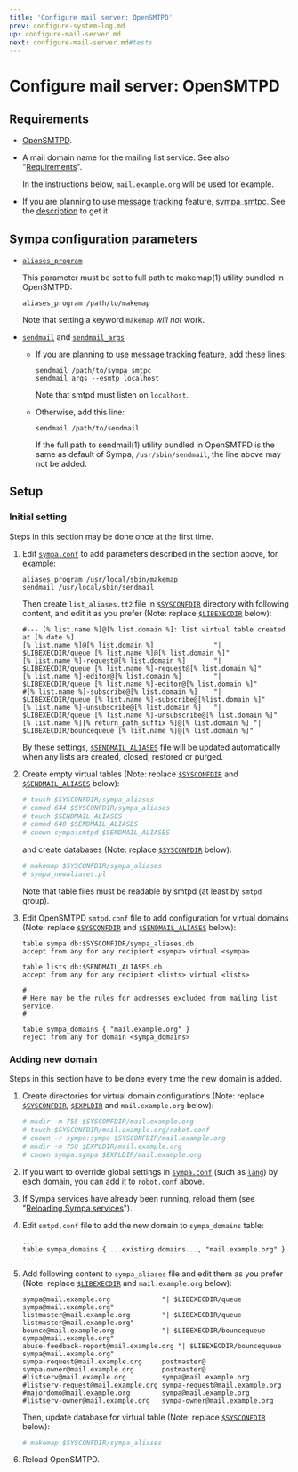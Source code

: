 ```yaml
---
title: 'Configure mail server: OpenSMTPD'
prev: configure-system-log.md
up: configure-mail-server.md
next: configure-mail-server.md#tests
---
```


Configure mail server: OpenSMTPD
================================

Requirements
------------

  * [OpenSMTPD](http://www.opensmtpd.org/).

  * A mail domain name for the mailing list service.
    See also "[Requirements](../requirements.md#network-requirements)".

    In the instructions below, ``mail.example.org`` will be used for example.

  * If you are planning to use
    [message tracking](../customize/bounce-management.md#message-tracking)
    feature, [sympa_smtpc](../man/sympa_smtpc.1.md).
    See the [description](../customize/lmtp-delivery.md#installation) to
    get it.

Sympa configuration parameters
------------------------------

  * [``aliases_program``](../man/sympa.conf.5.md#alias_program)

    This parameter must be set to full path to makemap(1) utility bundled in
    OpenSMTPD:
    ```
    aliases_program /path/to/makemap
    ```
    Note that setting a keyword ``makemap`` _will not_ work.

  * [``sendmail``](../man/sympa.conf.5.md#sendmail) and
    [``sendmail_args``](../man/sympa.conf.5.md#sendmail_args)

      - If you are planning to use
        [message tracking](../customize/bounce-management.md#message-tracking)
        feature, add these lines:
        ```
        sendmail /path/to/sympa_smtpc
        sendmail_args --esmtp localhost
        ```
        Note that smtpd must listen on ``localhost``.

      - Otherwise, add this line:
        ```
        sendmail /path/to/sendmail
        ```
        If the full path to sendmail(1) utility bundled in OpenSMTPD is the
        same as default of Sympa, ``/usr/sbin/sendmail``, the line above may
        not be added.

Setup
-----

### Initial setting

Steps in this section may be done once at the first time.

  1. Edit [``sympa.conf``](../layout.md#config) to add parameters described
     in the section above, for example:
     ```
     aliases_program /usr/local/sbin/makemap
     sendmail /usr/local/sbin/sendmail
     ```
     Then create ``list_aliases.tt2`` file in
     [``$SYSCONFDIR``](../layout.md#sysconfdir) directory with following
     content, and edit it as you prefer (Note:
     replace [``$LIBEXECDIR``](../layout.md#libexecdir) below):
     ```
     #--- [% list.name %]@[% list.domain %]: list virtual table created at [% date %]
     [% list.name %]@[% list.domain %]               "| $LIBEXECDIR/queue [% list.name %]@[% list.domain %]"
     [% list.name %]-request@[% list.domain %]       "| $LIBEXECDIR/queue [% list.name %]-request@[% list.domain %]"
     [% list.name %]-editor@[% list.domain %]        "| $LIBEXECDIR/queue [% list.name %]-editor@[% list.domain %]"
     #[% list.name %]-subscribe@[% list.domain %]    "| $LIBEXECDIR/queue [% list.name %]-subscribe@[%list.domain %]"
     [% list.name %]-unsubscribe@[% list.domain %]   "| $LIBEXECDIR/queue [% list.name %]-unsubscribe@[% list.domain %]"
     [% list.name %][% return_path_suffix %]@[% list.domain %] "| $LIBEXECDIR/bouncequeue [% list.name %]@[% list.domain %]"
     ```
     By these settings, [``$SENDMAIL_ALIASES``](../layout.md#sendmail_aliases)
     file will be updated automatically when any lists are created, closed,
     restored or purged.

  2. Create empty virtual tables (Note:
     replace [``$SYSCONFDIR``](../layout.md#sysconfdir) and
     [``$SENDMAIL_ALIASES``](../layout.md#sendmail_aliases) below):
     ``` bash
     # touch $SYSCONFDIR/sympa_aliases
     # chmod 644 $SYSCONFDIR/sympa_aliases
     # touch $SENDMAIL_ALIASES
     # chmod 640 $SENDMAIL_ALIASES
     # chown sympa:smtpd $SENDMAIL_ALIASES
     ```
     and create databases (Note:
     replace [``$SYSCONFDIR``](../layout.md#sysconfdir) below):
     ``` bash
     # makemap $SYSCONFDIR/sympa_aliases
     # sympa_newaliases.pl
     ```
     Note that table files must be readable by smtpd (at least by ``smtpd``
     group).

  3. Edit OpenSMTPD ``smtpd.conf`` file to add configuration for virtual
     domains (Note: replace [``$SYSCONFDIR``](../layout.md#sysconfdir) and
     [``$SENDMAIL_ALIASES``](../layout.md#sendmail_aliases) below):
     ```
     table sympa db:$SYSCONFIDR/sympa_aliases.db
     accept from any for any recipient <sympa> virtual <sympa>
     
     table lists db:$SENDMAIL_ALIASES.db
     accept from any for any recipient <lists> virtual <lists>
     
     #
     # Here may be the rules for addresses excluded from mailing list service.
     #
     
     table sympa_domains { "mail.example.org" }
     reject from any for domain <sympa_domains>
     ```

### Adding new domain

Steps in this section have to be done every time the new domain is added.

  1. Create directories for virtual domain configurations (Note:
     replace [``$SYSCONFDIR``](../layout.md#sysconfdir),
     [``$EXPLDIR``](../layout.md#expldir) and ``mail.example.org`` below):
     ``` bash
     # mkdir -m 755 $SYSCONFDIR/mail.example.org
     # touch $SYSCONFDIR/mail.example.org/robot.conf
     # chown -r sympa:sympa $SYSCONFDIR/mail.example.org
     # mkdir -m 750 $EXPLDIR/mail.example.org
     # chown sympa:sympa $EXPLDIR/mail.example.org
     ```

  2. If you want to override global settings in
     [``sympa.conf``](../layout.md#config) (such as
     [``lang``](../man/sympa.conf.5.md#lang)) by each domain, you can add it
     to ``robot.conf`` above.

  3. If Sympa services have already been running, reload them (see
     "[Reloading Sympa services](../admin/services.md#reloading-sympa-services)").

  4. Edit ``smtpd.conf`` file to add the new domain to ``sympa_domains`` table:
     ```
     ...
     table sympa_domains { ...existing domains..., "mail.example.org" }
     ...
     ```

  5. Add following content to ``sympa_aliases`` file
     and edit them as you prefer (Note:
     replace [``$LIBEXECDIR``](../layout.md#libexecdir) and
     ``mail.example.org`` below):
     ```
     sympa@mail.example.org             "| $LIBEXECDIR/queue sympa@mail.example.org"
     listmaster@mail.example.org        "| $LIBEXECDIR/queue listmaster@mail.example.org"
     bounce@mail.example.org            "| $LIBEXECDIR/bouncequeue sympa@mail.example.org"
     abuse-feedback-report@mail.example.org "| $LIBEXECDIR/bouncequeue sympa@mail.example.org"
     sympa-request@mail.example.org     postmaster@
     sympa-owner@mail.example.org       postmaster@
     #listserv@mail.example.org         sympa@mail.example.org
     #listserv-request@mail.example.org sympa-request@mail.example.org
     #majordomo@mail.example.org        sympa@mail.example.org
     #listserv-owner@mail.example.org   sympa-owner@mail.example.org

     ```
     Then, update database for virtual table (Note:
     replace [``$SYSCONFDIR``](../layout.md#sysconfdir) below):
     ``` bash
     # makemap $SYSCONFDIR/sympa_aliases
     ```

  6. Reload OpenSMTPD.

